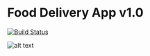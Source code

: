 # Food Delivery App v1.0

[![Build Status](https://travis-ci.org/joemccann/dillinger.svg?branch=master)](https://travis-ci.org/joemccann/dillinger)

![alt text](https://smartblogger.com/wp-content/uploads/2021/12/imagery-exampes-900.png)